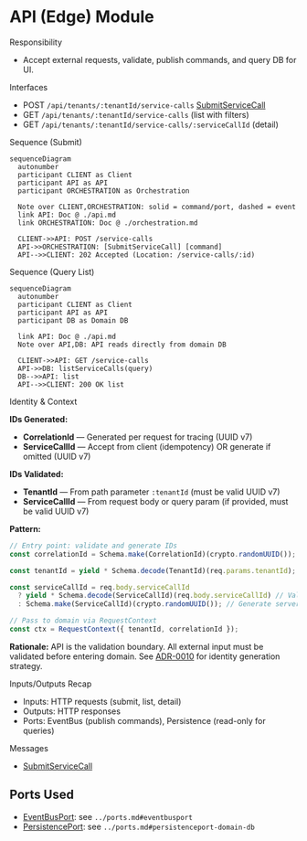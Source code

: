 # API (Edge) Module

Responsibility

- Accept external requests, validate, publish commands, and query DB for UI.

Interfaces

- POST `/api/tenants/:tenantId/service-calls` [SubmitServiceCall]
- GET `/api/tenants/:tenantId/service-calls` (list with filters)
- GET `/api/tenants/:tenantId/service-calls/:serviceCallId` (detail)

Sequence (Submit)

```mermaid
sequenceDiagram
  autonumber
  participant CLIENT as Client
  participant API as API
  participant ORCHESTRATION as Orchestration

  Note over CLIENT,ORCHESTRATION: solid = command/port, dashed = event
  link API: Doc @ ./api.md
  link ORCHESTRATION: Doc @ ./orchestration.md

  CLIENT->>API: POST /service-calls
  API->>ORCHESTRATION: [SubmitServiceCall] [command]
  API-->>CLIENT: 202 Accepted (Location: /service-calls/:id)
```

Sequence (Query List)

```mermaid
sequenceDiagram
  autonumber
  participant CLIENT as Client
  participant API as API
  participant DB as Domain DB

  link API: Doc @ ./api.md
  Note over API,DB: API reads directly from domain DB

  CLIENT->>API: GET /service-calls
  API->>DB: listServiceCalls(query)
  DB-->>API: list
  API-->>CLIENT: 200 OK list
```

Identity & Context

**IDs Generated:**

- **CorrelationId** — Generated per request for tracing (UUID v7)
- **ServiceCallId** — Accept from client (idempotency) OR generate if omitted (UUID v7)

**IDs Validated:**

- **TenantId** — From path parameter `:tenantId` (must be valid UUID v7)
- **ServiceCallId** — From request body or query param (if provided, must be valid UUID v7)

**Pattern:**

```typescript
// Entry point: validate and generate IDs
const correlationId = Schema.make(CorrelationId)(crypto.randomUUID());

const tenantId = yield * Schema.decode(TenantId)(req.params.tenantId); // Validate!

const serviceCallId = req.body.serviceCallId
  ? yield * Schema.decode(ServiceCallId)(req.body.serviceCallId) // Validate client ID
  : Schema.make(ServiceCallId)(crypto.randomUUID()); // Generate server ID

// Pass to domain via RequestContext
const ctx = RequestContext({ tenantId, correlationId });
```

**Rationale:** API is the validation boundary. All external input must be validated before entering domain. See [ADR-0010][] for identity generation strategy.

Inputs/Outputs Recap

- Inputs: HTTP requests (submit, list, detail)
- Outputs: HTTP responses
- Ports: EventBus (publish commands), Persistence (read-only for queries)

Messages

- [SubmitServiceCall]

## Ports Used

- [EventBusPort]: see `../ports.md#eventbusport`
- [PersistencePort]: see `../ports.md#persistenceport-domain-db`

[SubmitServiceCall]: ../messages.md#submitservicecall
[EventBusPort]: ../ports.md#eventbusport
[PersistencePort]: ../ports.md#persistenceport-domain-db
[ADR-0010]: ../../decisions/ADR-0010-identity.md
